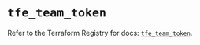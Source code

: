 # `tfe_team_token`

Refer to the Terraform Registry for docs: [`tfe_team_token`](https://registry.terraform.io/providers/hashicorp/tfe/0.68.1/docs/resources/team_token).

